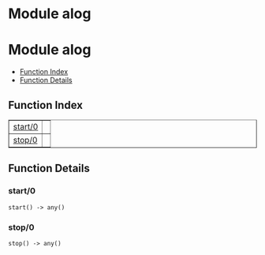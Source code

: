 Module alog
===========


<h1>Module alog</h1>

* [Function Index](#index)
* [Function Details](#functions)






<h2><a name="index">Function Index</a></h2>



<table width="100%" border="1" cellspacing="0" cellpadding="2" summary="function index"><tr><td valign="top"><a href="#start-0">start/0</a></td><td></td></tr><tr><td valign="top"><a href="#stop-0">stop/0</a></td><td></td></tr></table>




<h2><a name="functions">Function Details</a></h2>


<a name="start-0"></a>

<h3>start/0</h3>





`start() -> any()`

<a name="stop-0"></a>

<h3>stop/0</h3>





`stop() -> any()`


